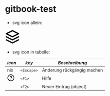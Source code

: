 # gitbook-test

* svg icon allein:

![](icons/feather/layers.svg)

* svg icon in tabelle:
 
**_icon_** | **_key_** | **_Beschreibung_**
------- | ------- | ------- 
nix  | `<Escape>`  | Änderung rückgängig machen
<div> <img src="icons/feather/help-circle.svg" alt="help-circle.svg" width="24" height="24" > </div> | `<F1>`  | Hilfe
<div> <object data="icons/feather/square.svg" type="image/svg+xml" width="24" height="24"> </object> </div>  | `<F2>`  | Neuer Eintrag (object) 


